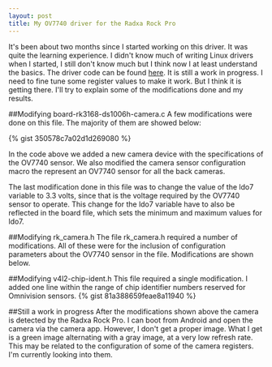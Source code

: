 ```yaml
---
layout: post
title: My OV7740 driver for the Radxa Rock Pro
---
```


It's been about two months since I started working on this driver.
It was quite the learning experience.
I didn't know much of writing Linux drivers when I started, I still don't know much but I think now I at least understand the basics.
The driver code can be found [here](https://github.com/pedro1713/7740driver).
It is still a work in progress.
I need to fine tune some register values to make it work.
But I think it is getting there.
I'll try to explain some of the modifications done and my results.

##Modifying board-rk3168-ds1006h-camera.c
A few modifications were done on this file. The majority of them are showed below:

{% gist 350578c7a02d1d269080 %}

In the code above we added a new camera device with the specifications of the OV7740 sensor. We also modified the camera sensor configuration macro the represent an OV7740 sensor for all the back cameras.

The last modification done in this file was to change the value of the ldo7 variable to 3.3 volts, since that is the voltage required by the OV7740 sensor to operate. This change for the ldo7 variable have to also be reflected in the board file, which sets the minimum and maximum values for ldo7. 

##Modifying rk_camera.h
The file rk_camera.h required a number of modifications. All of these were for the inclusion of configuration parameters about the OV7740 sensor in the file. Modifications are shown below.

<script src="https://gist.github.com/pedro1713/89d68a80ce4b163129d8.js"></script>

##Modifying v4l2-chip-ident.h
This file required a single modification. I added one line within the range of chip identifier numbers reserved for Omnivision sensors.
{% gist 81a388659feae8a11940 %}

##Still a work in progress
After the modifications shown above the camera is detected by the Radxa Rock Pro. I can boot from Android and open the camera via the camera app. However, I don't get a proper image. What I get is a green image alternating with a gray image, at a very low refresh rate. This may be related to the configuration of some of the camera registers. I'm currently looking into them.


